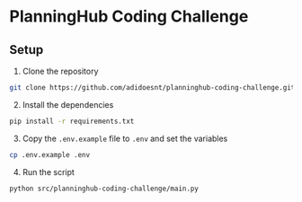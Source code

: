 # PlanningHub Coding Challenge

## Setup

1. Clone the repository

```bash
git clone https://github.com/adidoesnt/planninghub-coding-challenge.git
```

2. Install the dependencies

```bash
pip install -r requirements.txt
```

3. Copy the `.env.example` file to `.env` and set the variables

```bash
cp .env.example .env
```

4. Run the script

```bash
python src/planninghub-coding-challenge/main.py
```
